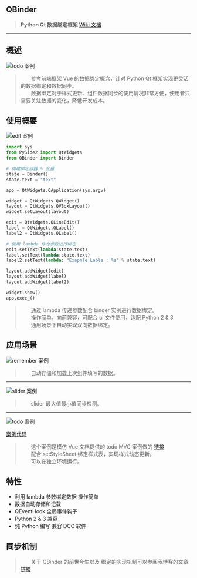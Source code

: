 
## QBinder

> **Python Qt 数据绑定框架** [Wiki 文档](https://wiki.l0v0.com/Python/QBinder/)

---

## 概述


![todo 案例](//cdn.jsdelivr.net/gh/FXTD-ODYSSEY/CG_wiki@gh-pages/Python/QBinder/_img/01_example.gif)

> &emsp;&emsp;参考前端框架 Vue 的数据绑定概念，针对 Python Qt 框架实现更灵活的数据绑定和数据同步。     
> &emsp;&emsp;数据绑定对于样式更新、组件数据同步的使用情况非常方便，使用者只需要关注数据的变化，降低开发成本。    

## 使用概要

![edit 案例](//cdn.jsdelivr.net/gh/FXTD-ODYSSEY/CG_wiki@gh-pages/Python/QBinder/_img/02_edit.gif)

```py
import sys
from PySide2 import QtWidgets
from QBinder import Binder

# 构建绑定容器 & 变量
state = Binder()
state.text = "text"

app = QtWidgets.QApplication(sys.argv)

widget = QtWidgets.QWidget()
layout = QtWidgets.QVBoxLayout()
widget.setLayout(layout)

edit = QtWidgets.QLineEdit()
label = QtWidgets.QLabel()
label2 = QtWidgets.QLabel()

# 使用 lambda 作为参数进行绑定
edit.setText(lambda:state.text)
label.setText(lambda:state.text)
label2.setText(lambda: "Exapmle Lable : %s" % state.text)

layout.addWidget(edit)
layout.addWidget(label)
layout.addWidget(label2)

widget.show()
app.exec_()
```

> &emsp;&emsp;通过 lambda 传递参数配合 binder 实例进行数据绑定。   
> &emsp;&emsp;操作简单，向前兼容，可配合 ui 文件使用，适配 Python 2 & 3    
> &emsp;&emsp;通用场景下自动实现双向数据绑定。    


## 应用场景

![remember 案例](//cdn.jsdelivr.net/gh/FXTD-ODYSSEY/CG_wiki@gh-pages/Python/QBinder/_img/03_remember.gif)

> &emsp;&emsp;自动存储和加载上次组件填写的数据。    
 
---

![slider 案例](//cdn.jsdelivr.net/gh/FXTD-ODYSSEY/CG_wiki@gh-pages/Python/QBinder/_img/04_slider.gif)

> &emsp;&emsp;slider 最大值最小值同步检测。    

---

![todo 案例](//cdn.jsdelivr.net/gh/FXTD-ODYSSEY/CG_wiki@gh-pages/Python/QBinder/_img/05_todo.gif)

[案例代码](https://github.com/FXTD-ODYSSEY/QBinder/blob/master/example/todo_app/todo.py)

> &emsp;&emsp;这个案例是模仿 Vue 文档提供的 todo MVC 案例做的 [链接](https://vuejs.org/v2/examples/todomvc.html)     
> &emsp;&emsp;配合 setStyleSheet 绑定样式表，实现样式动态更新。     
> &emsp;&emsp;可以在独立环境运行。     

## 特性

+ 利用 lambda 参数绑定数据 操作简单
+ 数据自动存储和记载
+ QEventHook 全局事件钩子
+ Python 2 & 3 兼容
+ 纯 Python 编写 兼容 DCC 软件

## 同步机制

> &emsp;&emsp;关于 QBinder 的前世今生以及 绑定的实现机制可以参阅我博客的文章 [链接](https://blog.l0v0.com/posts/301b3c35.html)


